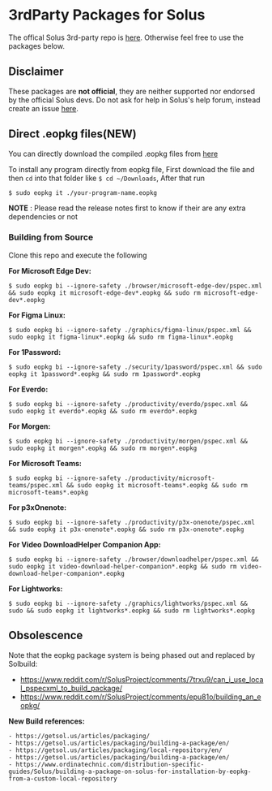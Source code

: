 # 3rdParty Packages for Solus
The offical Solus 3rd-party repo is [here](https://getsol.us/articles/software/third-party/en/). Otherwise feel free to use the packages below.

## Disclaimer
These packages are **not official**, they are neither supported nor endorsed by the official Solus devs. Do not ask for help in Solus's help forum, instead create an issue [here](https://github.com/circlenaut/Solus-3rdParty/issues).

## Direct .eopkg files(NEW)
You can directly download the compiled .eopkg files from [here](https://github.com/circlenaut/Solus-3rdParty/releases/latest)

To install any program directly from eopkg file, First download the file and then `cd` into that folder like `$ cd ~/Downloads`, After that run  
```
$ sudo eopkg it ./your-program-name.eopkg
```
**NOTE** : Please read the release notes first to know if their are any extra dependencies or not

### Building from Source
Clone this repo and execute the following

**For Microsoft Edge Dev:**  
```
$ sudo eopkg bi --ignore-safety ./browser/microsoft-edge-dev/pspec.xml && sudo eopkg it microsoft-edge-dev*.eopkg && sudo rm microsoft-edge-dev*.eopkg
```
**For Figma Linux:**  
```
$ sudo eopkg bi --ignore-safety ./graphics/figma-linux/pspec.xml && sudo eopkg it figma-linux*.eopkg && sudo rm figma-linux*.eopkg
```
**For 1Password:**  
```
$ sudo eopkg bi --ignore-safety ./security/1password/pspec.xml && sudo eopkg it 1password*.eopkg && sudo rm 1password*.eopkg
```
**For Everdo:**  
```
$ sudo eopkg bi --ignore-safety ./productivity/everdo/pspec.xml && sudo eopkg it everdo*.eopkg && sudo rm everdo*.eopkg
```
**For Morgen:**  
```
$ sudo eopkg bi --ignore-safety ./productivity/morgen/pspec.xml && sudo eopkg it morgen*.eopkg && sudo rm morgen*.eopkg
```
**For Microsoft Teams:**  
```
$ sudo eopkg bi --ignore-safety ./productivity/microsoft-teams/pspec.xml && sudo eopkg it microsoft-teams*.eopkg && sudo rm microsoft-teams*.eopkg
```
**For p3xOnenote:**  
```
$ sudo eopkg bi --ignore-safety ./productivity/p3x-onenote/pspec.xml && sudo eopkg it p3x-onenote*.eopkg && sudo rm p3x-onenote*.eopkg
```
**For Video DownloadHelper Companion App:**  
```
$ sudo eopkg bi --ignore-safety ./browser/downloadhelper/pspec.xml && sudo eopkg it video-download-helper-companion*.eopkg && sudo rm video-download-helper-companion*.eopkg
```
**For Lightworks:**  
```
$ sudo eopkg bi --ignore-safety ./graphics/lightworks/pspec.xml && sudo && sudo eopkg it lightworks*.eopkg && sudo rm lightworks*.eopkg
```
## Obsolescence
Note that the eopkg package system is being phased out and replaced by Solbuild:
- https://www.reddit.com/r/SolusProject/comments/7trxu9/can_i_use_local_pspecxml_to_build_package/
- https://www.reddit.com/r/SolusProject/comments/epu81o/building_an_eopkg/

**New Build references:**  
```
- https://getsol.us/articles/packaging/
- https://getsol.us/articles/packaging/building-a-package/en/
- https://getsol.us/articles/packaging/local-repository/en/
- https://getsol.us/articles/packaging/building-a-package/en/
- https://www.ordinatechnic.com/distribution-specific-guides/Solus/building-a-package-on-solus-for-installation-by-eopkg-from-a-custom-local-repository
